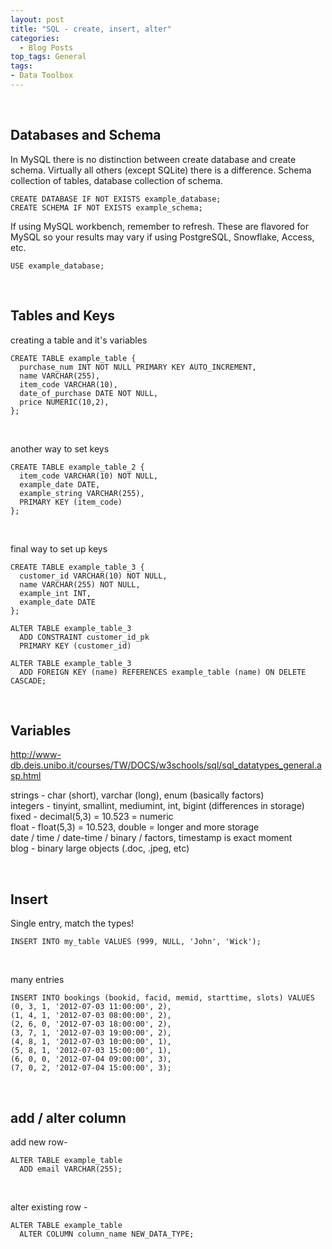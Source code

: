 ```yaml
---
layout: post
title: "SQL - create, insert, alter"
categories:
  - Blog Posts
top_tags: General
tags:
- Data Toolbox
---
```


<br> 

## Databases and Schema 

In MySQL there is no distinction between create database and create schema. Virtually all others (except SQLite) there is a difference. Schema collection of tables, database collection of schema. 

``` 
CREATE DATABASE IF NOT EXISTS example_database;
CREATE SCHEMA IF NOT EXISTS example_schema;
```

If using MySQL workbench, remember to refresh. These are flavored for MySQL so your results may vary if using PostgreSQL, Snowflake, Access, etc. 


```
USE example_database;
```

<br> 

## Tables and Keys

creating a table and it's variables

```
CREATE TABLE example_table {
  purchase_num INT NOT NULL PRIMARY KEY AUTO_INCREMENT,
  name VARCHAR(255),
  item_code VARCHAR(10),
  date_of_purchase DATE NOT NULL,
  price NUMERIC(10,2),
};
```

<br>

another way to set keys

```
CREATE TABLE example_table_2 { 
  item_code VARCHAR(10) NOT NULL,
  example_date DATE,
  example_string VARCHAR(255),
  PRIMARY KEY (item_code)
};
```

<br>

final way to set up keys


```
CREATE TABLE example_table_3 { 
  customer_id VARCHAR(10) NOT NULL,
  name VARCHAR(255) NOT NULL,
  example_int INT,
  example_date DATE
};

ALTER TABLE example_table_3
  ADD CONSTRAINT customer_id_pk
  PRIMARY KEY (customer_id)

ALTER TABLE example_table_3
  ADD FOREIGN KEY (name) REFERENCES example_table (name) ON DELETE CASCADE;
```

<br>

## Variables

http://www-db.deis.unibo.it/courses/TW/DOCS/w3schools/sql/sql_datatypes_general.asp.html

strings - char (short), varchar (long), enum (basically factors) <br> 
integers - tinyint, smallint, mediumint, int, bigint (differences in storage) <br>
fixed - decimal(5,3) = 10.523 = numeric <br> 
float - float(5,3) = 10.523, double = longer and more storage <br> 
date / time / date-time / binary / factors, timestamp is exact moment <br> 
blog - binary large objects (.doc, .jpeg, etc) <br> 

<br> 


## Insert

Single entry, match the types!

```
INSERT INTO my_table VALUES (999, NULL, 'John', 'Wick');
```

<br>

many entries

```
INSERT INTO bookings (bookid, facid, memid, starttime, slots) VALUES
(0, 3, 1, '2012-07-03 11:00:00', 2),
(1, 4, 1, '2012-07-03 08:00:00', 2),
(2, 6, 0, '2012-07-03 18:00:00', 2),
(3, 7, 1, '2012-07-03 19:00:00', 2),
(4, 8, 1, '2012-07-03 10:00:00', 1),
(5, 8, 1, '2012-07-03 15:00:00', 1),
(6, 0, 0, '2012-07-04 09:00:00', 3),
(7, 0, 2, '2012-07-04 15:00:00', 3);
```

<br> 

## add / alter column

add new row- 

```
ALTER TABLE example_table
  ADD email VARCHAR(255);
```

<br> 

alter existing row - 

```
ALTER TABLE example_table
  ALTER COLUMN column_name NEW_DATA_TYPE;
```


<br> 
<br> 